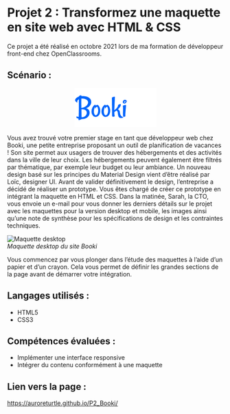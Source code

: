 # Projet 2 : Transformez une maquette en site web avec HTML & CSS  
Ce projet a été réalisé en octobre 2021 lors de ma formation de développeur front-end chez OpenClassrooms.  

## Scénario :
<p align="center">
  <img src="image/logo/Booki.png">
</p>  
Vous avez trouvé votre premier stage en tant que développeur web chez Booki, une petite entreprise proposant un outil de planification de vacances ! 
Son site permet aux usagers de trouver des hébergements et des activités dans la ville de leur choix. Les hébergements peuvent également être filtrés par thématique, par 
exemple leur budget ou leur ambiance.  
Un nouveau design basé sur les principes du Material Design vient d’être réalisé par Loïc, designer UI.  
Avant de valider définitivement le design, l’entreprise a décidé de réaliser un prototype. Vous êtes chargé de créer ce prototype en intégrant la maquette en HTML et CSS.  
Dans la matinée, Sarah, la CTO, vous envoie un e-mail pour vous donner les derniers détails sur le projet avec les maquettes pour la version desktop et mobile, les images ainsi 
qu’une note de synthèse pour les spécifications de design et les contraintes techniques. 

![Maquette desktop](https://user.oc-static.com/upload/2021/09/29/16329280343051_Desktop%20-%201.png)  
*Maquette desktop du site Booki*

Vous commencez par vous plonger dans l’étude des maquettes à l’aide d’un papier et d’un crayon. Cela vous permet de définir les grandes sections de la page avant de démarrer 
votre intégration.

## Langages utilisés :
* HTML5
* CSS3

## Compétences évaluées :
* Implémenter une interface responsive
* Intégrer du contenu conformément à une maquette

## Lien vers la page :
  https://auroreturtle.github.io/P2_Booki/

